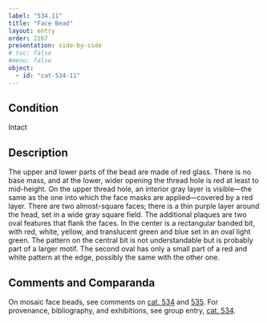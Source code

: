 ```yaml
---
label: "534.11"
title: "Face Bead"
layout: entry
order: 2167
presentation: side-by-side
# toc: false
#menu: false 
object:
  - id: "cat-534-11"
---
```


## Condition

Intact

## Description

The upper and lower parts of the bead are made of red glass. There is no base mass, and at the lower, wider opening the thread hole is red at least to mid-height. On the upper thread hole, an interior gray layer is visible—the same as the one into which the face masks are applied—covered by a red layer. There are two almost-square faces; there is a thin purple layer around the head, set in a wide gray square field. The additional plaques are two oval features that flank the faces. In the center is a rectangular banded bit, with red, white, yellow, and translucent green and blue set in an oval light green. The pattern on the central bit is not understandable but is probably part of a larger motif. The second oval has only a small part of a red and white pattern at the edge, possibly the same with the other one.

## Comments and Comparanda

On mosaic face beads, see comments on [cat. 534](/catalogue/cat-534) and [535](/catalogue/cat-535). For provenance, bibliography, and exhibitions, see group entry, [cat. 534](/catalogue/cat-534).
